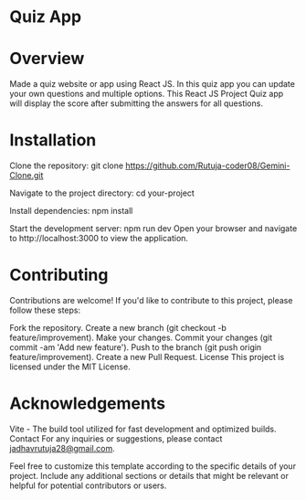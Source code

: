 # Quiz App

# Overview
Made a quiz website or app using React JS. In this quiz app you can update your own questions and multiple options. This React JS Project Quiz app will display the score after submitting the answers for  all questions.

# Installation
Clone the repository:
git clone https://github.com/Rutuja-coder08/Gemini-Clone.git

Navigate to the project directory: cd your-project

Install dependencies: npm install

Start the development server: npm run dev
Open your browser and navigate to http://localhost:3000 to view the application.

# Contributing
Contributions are welcome! If you'd like to contribute to this project, please follow these steps:

Fork the repository.
Create a new branch (git checkout -b feature/improvement).
Make your changes.
Commit your changes (git commit -am 'Add new feature').
Push to the branch (git push origin feature/improvement).
Create a new Pull Request.
License This project is licensed under the MIT License.

# Acknowledgements
Vite - The build tool utilized for fast development and optimized builds.
Contact For any inquiries or suggestions, please contact jadhavrutuja28@gmail.com.

Feel free to customize this template according to the specific details of your project.
Include any additional sections or details that might be relevant or helpful for potential contributors or users.
